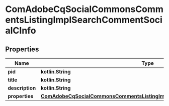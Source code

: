 
# ComAdobeCqSocialCommonsCommentsListingImplSearchCommentSocialCInfo

## Properties
Name | Type | Description | Notes
------------ | ------------- | ------------- | -------------
**pid** | **kotlin.String** |  |  [optional]
**title** | **kotlin.String** |  |  [optional]
**description** | **kotlin.String** |  |  [optional]
**properties** | [**ComAdobeCqSocialCommonsCommentsListingImplSearchCommentSocialCProperties**](ComAdobeCqSocialCommonsCommentsListingImplSearchCommentSocialCProperties.md) |  |  [optional]



